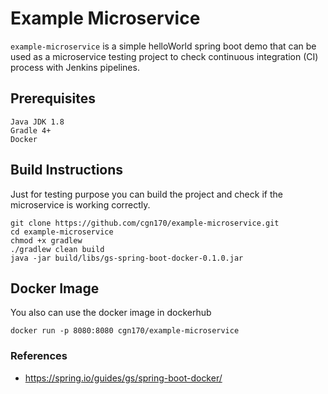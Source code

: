 # Example Microservice

`example-microservice` is a simple helloWorld spring boot demo that can be used as a microservice testing project to check continuous integration (CI) process with Jenkins pipelines.

## Prerequisites

```
Java JDK 1.8
Gradle 4+
Docker
```

## Build Instructions
Just for testing purpose you can build the project and check if the microservice is working correctly.
```
git clone https://github.com/cgn170/example-microservice.git
cd example-microservice
chmod +x gradlew
./gradlew clean build
java -jar build/libs/gs-spring-boot-docker-0.1.0.jar
```
## Docker Image 
You also can use the docker image in dockerhub
```
docker run -p 8080:8080 cgn170/example-microservice 

```

### References
+ https://spring.io/guides/gs/spring-boot-docker/